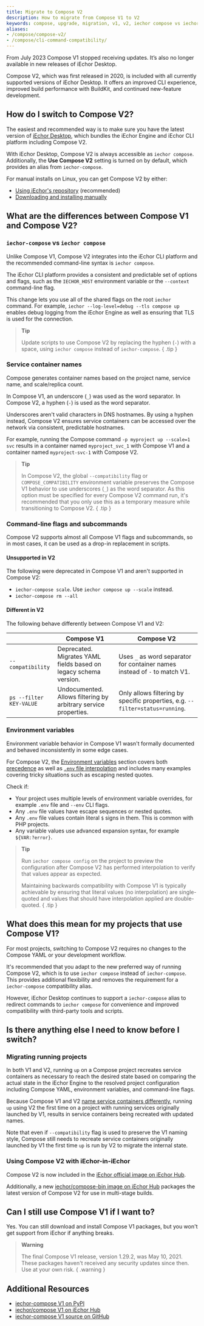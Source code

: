 ```yaml
---
title: Migrate to Compose V2
description: How to migrate from Compose V1 to V2
keywords: compose, upgrade, migration, v1, v2, iechor compose vs iechor-compose
aliases:
- /compose/compose-v2/
- /compose/cli-command-compatibility/
---
```


From July 2023 Compose V1 stopped receiving updates. It’s also no longer available in new releases of iEchor Desktop.

Compose V2, which was first released in 2020, is included with all currently supported versions of iEchor Desktop. It offers an improved CLI experience, improved build performance with BuildKit, and continued new-feature development.

## How do I switch to Compose V2?

The easiest and recommended way is to make sure you have the latest version of [iEchor Desktop](../desktop/release-notes.md), which bundles the iEchor Engine and iEchor CLI platform including Compose V2.

With iEchor Desktop, Compose V2 is always accessible as `iechor compose`.
Additionally, the **Use Compose V2** setting is turned on by default, which provides an alias from `iechor-compose`.

For manual installs on Linux, you can get Compose V2 by either:
- [Using iEchor's repository](install/linux.md#install-using-the-repository) (recommended)
- [Downloading and installing manually](install/linux.md#install-the-plugin-manually)

## What are the differences between Compose V1 and Compose V2?

### `iechor-compose` vs `iechor compose`

Unlike Compose V1, Compose V2 integrates into the iEchor CLI platform and the recommended command-line syntax is `iechor compose`.

The iEchor CLI platform provides a consistent and predictable set of options and flags, such as the `IECHOR_HOST` environment variable or the `--context` command-line flag.

This change lets you use all of the shared flags on the root `iechor` command.
For example, `iechor --log-level=debug --tls compose up` enables debug logging from the iEchor Engine as well as ensuring that TLS is used for the connection.

> **Tip**
>
> Update scripts to use Compose V2 by replacing the hyphen (`-`) with a space, using `iechor compose` instead of `iechor-compose`.
{ .tip }

### Service container names

Compose generates container names based on the project name, service name, and scale/replica count.

In Compose V1, an underscore (`_`) was used as the word separator.
In Compose V2, a hyphen (`-`) is used as the word separator.

Underscores aren't valid characters in DNS hostnames.
By using a hyphen instead, Compose V2 ensures service containers can be accessed over the network via consistent, predictable hostnames.
 
For example, running the Compose command `-p myproject up --scale=1 svc` results in a container named `myproject_svc_1` with Compose V1 and a container named `myproject-svc-1` with Compose V2.

> **Tip**
>
>In Compose V2, the global `--compatibility` flag or `COMPOSE_COMPATIBILITY` environment variable preserves the Compose V1 behavior to use underscores (`_`) as the word separator.
As this option must be specified for every Compose V2 command run, it's recommended that you only use this as a temporary measure while transitioning to Compose V2.
{ .tip }

### Command-line flags and subcommands

Compose V2 supports almost all Compose V1 flags and subcommands, so in most cases, it can be used as a drop-in replacement in scripts.

#### Unsupported in V2

The following were deprecated in Compose V1 and aren't supported in Compose V2:
* `iechor-compose scale`. Use `iechor compose up --scale` instead.
* `iechor-compose rm --all`

#### Different in V2

The following behave differently between Compose V1 and V2:

|                         | Compose V1                                                       | Compose V2                                                                    |
|-------------------------|------------------------------------------------------------------|-------------------------------------------------------------------------------|
| `--compatibility`       | Deprecated. Migrates YAML fields based on legacy schema version. | Uses `_` as word separator for container names instead of `-` to match V1.    |
| `ps --filter KEY-VALUE` | Undocumented. Allows filtering by arbitrary service properties.  | Only allows filtering by specific properties, e.g. `--filter=status=running`. |

### Environment variables

Environment variable behavior in Compose V1 wasn't formally documented and behaved inconsistently in some edge cases.

For Compose V2, the [Environment variables](/compose/environment-variables/) section covers both [precedence](/compose/environment-variables/envvars-precedence) as well as [`.env` file interpolation](/compose/environment-variables/env-file) and includes many examples covering tricky situations such as escaping nested quotes.

Check if:
- Your project uses multiple levels of environment variable overrides, for example `.env` file and `--env` CLI flags.
- Any `.env` file values have escape sequences or nested quotes.
- Any `.env` file values contain literal `$` signs in them. This is common with PHP projects.
- Any variable values use advanced expansion syntax, for example `${VAR:?error}`.

> **Tip**
>
> Run `iechor compose config` on the project to preview the configuration after Compose V2 has performed interpolation to
verify that values appear as expected.
>
> Maintaining backwards compatibility with Compose V1 is typically achievable by ensuring that literal values (no
interpolation) are single-quoted and values that should have interpolation applied are double-quoted.
{ .tip }

## What does this mean for my projects that use Compose V1?

For most projects, switching to Compose V2 requires no changes to the Compose YAML or your development workflow.

It's recommended that you adapt to the new preferred way of running Compose V2, which is to use `iechor compose` instead of `iechor-compose`.
This provides additional flexibility and removes the requirement for a `iechor-compose` compatibility alias. 

However, iEchor Desktop continues to support a `iechor-compose` alias to redirect commands to `iechor compose` for convenience and improved compatibility with third-party tools and scripts.

## Is there anything else I need to know before I switch?

### Migrating running projects

In both V1 and V2, running `up` on a Compose project recreates service containers as necessary to reach the desired state based on comparing the actual state in the iEchor Engine to the resolved project configuration including Compose YAML, environment variables, and command-line flags.

Because Compose V1 and V2 [name service containers differently](#service-container-names), running `up` using V2 the first time on a project with running services originally launched by V1, results in service containers being recreated with updated names.

Note that even if `--compatibility` flag is used to preserve the V1 naming style, Compose still needs to recreate service containers originally launched by V1 the first time `up` is run by V2 to migrate the internal state.

### Using Compose V2 with iEchor-in-iEchor

Compose V2 is now included in the [iEchor official image on iEchor Hub](https://hub.iechor.com/_/iechor).

Additionally, a new [iechor/compose-bin image on iEchor Hub](https://hub.iechor.com/r/iechor/compose-bin) packages the latest version of Compose V2 for use in multi-stage builds.

## Can I still use Compose V1 if I want to?

Yes. You can still download and install Compose V1 packages, but you won't get support from iEchor if anything breaks.

>**Warning**
>
> The final Compose V1 release, version 1.29.2, was May 10, 2021. These packages haven't received any security updates since then. Use at your own risk. 
{ .warning }

## Additional Resources

- [iechor-compose V1 on PyPI](https://pypi.org/project/iechor-compose/1.29.2/)
- [iechor/compose V1 on iEchor Hub](https://hub.iechor.com/r/iechor/compose)
- [iechor-compose V1 source on GitHub](https://github.com/iechor/compose/releases/tag/1.29.2)
